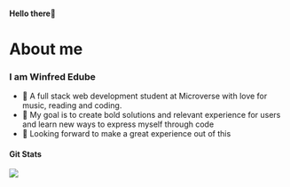 #### Hello there🤗


# About me
### I am Winfred Edube

- 🌻 A full stack web development student at Microverse with love for music, reading and coding. 
- 🌻 My goal is to create bold solutions and relevant experience for users and learn new ways to express myself through code
- 🌻 Looking forward to make a great experience out of this

#### Git Stats
<img src="https://github-readme-stats.vercel.app/api?username=edubew&&show_icons=true&count_private=true&theme=radical"/>
